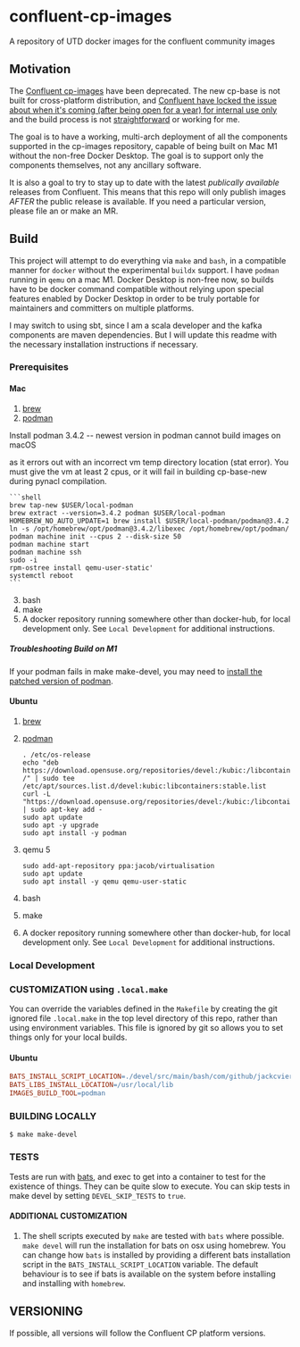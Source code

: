 
[//]: # (Copyright 2021 Jack Viers)

[//]: # ( )

[//]: # (   Licensed under the Apache License, Version 2.0 \(the "License"\);)

[//]: # (   you may not use this file except in compliance with the License.)

[//]: # (   You may obtain a copy of the License at)

[//]: # ( )

[//]: # (       http://www.apache.org/licenses/LICENSE-2.0)

[//]: # ( )

[//]: # (   Unless required by applicable law or agreed to in writing, software)

[//]: # (   distributed under the License is distributed on an "AS IS" BASIS,)

[//]: # (   WITHOUT WARRANTIES OR CONDITIONS OF ANY KIND, either express or implied.)

[//]: # (   See the License for the specific language governing permissions and)

[//]: # (   limitations under the License.)
   
# confluent-cp-images
A repository of UTD docker images for the confluent community images

## Motivation 

The [Confluent
cp-images](https://github.com/confluentinc/cp-docker-images#deprecation-notice)
have been deprecated. The new cp-base is not built for cross-platform
distribution, and [Confluent have locked the issue about when it's
coming (after being open for a year) for internal use
only](https://github.com/confluentinc/common-docker/issues/117#issuecomment-948789717)
and the build process is not
[straightforward](https://github.com/confluentinc/common-docker/issues/171)
or working for me.

The goal is to have a working, multi-arch deployment of all the
components supported in the cp-images repository, capable of being
built on Mac M1 without the non-free Docker Desktop. The goal is to
support only the components themselves, not any ancillary software.

It is also a goal to try to stay up to date with the latest
*publically available* releases from Confluent. This means that this
repo will only publish images *AFTER* the public release is
available. If you need a particular version, please file an <issue> or
make an MR.

## Build

This project will attempt to do everything via `make` and `bash`, in a
compatible manner for `docker` without the experimental `buildx`
support. I have `podman` running in `qemu` on a mac M1. Docker Desktop
is non-free now, so builds have to be docker command compatible
without relying upon special features enabled by Docker Desktop in
order to be truly portable for maintainers and committers on multiple
platforms.

I may switch to using sbt, since I am a scala developer and the kafka
components are maven dependencies. But I will update this readme with
the necessary installation instructions if necessary.

### Prerequisites

#### Mac

1. [brew](https://brew.sh/)
2.  [podman](https://podman.io/)

Install podman 3.4.2 -- newest version in podman cannot build images on macOS

as it errors out with an incorrect vm temp directory location (stat error).
You must give the vm at least 2 cpus, or it will
fail in building cp-base-new during pynacl compilation.

	```shell
	brew tap-new $USER/local-podman
	brew extract --version=3.4.2 podman $USER/local-podman
	HOMEBREW_NO_AUTO_UPDATE=1 brew install $USER/local-podman/podman@3.4.2
	ln -s /opt/homebrew/opt/podman@3.4.2/libexec /opt/homebrew/opt/podman/
    podman machine init --cpus 2 --disk-size 50 
	podman machine start
    podman machine ssh
    sudo -i
    rpm-ostree install qemu-user-static'
    systemctl reboot
    ```
3. bash
4. make
4. A docker repository running somewhere other than docker-hub, for
   local development only. See `Local Development` for additional
   instructions.
   
##### Troubleshooting Build on M1

If your podman fails in make make-devel, you may need to [install the patched
version of podman](https://edofic.com/posts/2021-09-12-podman-m1-amd64/).
   
#### Ubuntu

1. [brew](https://brew.sh/)
2.  [podman](https://podman.io/)

    ```shell
	. /etc/os-release
	echo "deb https://download.opensuse.org/repositories/devel:/kubic:/libcontainers:/stable/xUbuntu_${VERSION_ID}/ /" | sudo tee /etc/apt/sources.list.d/devel:kubic:libcontainers:stable.list
	curl -L "https://download.opensuse.org/repositories/devel:/kubic:/libcontainers:/stable/xUbuntu_${VERSION_ID}/Release.key" | sudo apt-key add -
	sudo apt update
	sudo apt -y upgrade
	sudo apt install -y podman	
    ```
3. qemu 5

	```shell
	sudo add-apt-repository ppa:jacob/virtualisation
	sudo apt update
	sudo apt install -y qemu qemu-user-static
	```

3. bash
4. make
4. A docker repository running somewhere other than docker-hub, for
   local development only. See `Local Development` for additional
   instructions.

### Local Development

### CUSTOMIZATION using `.local.make`

You can override the variables defined in the `Makefile` by creating
the git ignored file `.local.make` in the top level directory of this
repo, rather than using environment variables. This file is ignored by
git so allows you to set things only for your local builds.

#### Ubuntu

```Makefile
BATS_INSTALL_SCRIPT_LOCATION=./devel/src/main/bash/com/github/jackcviers/confluent/cp/images/installation/scripts/install_bats_ubuntu.sh
BATS_LIBS_INSTALL_LOCATION=/usr/local/lib
IMAGES_BUILD_TOOL=podman
```

### BUILDING LOCALLY

    $ make make-devel

### TESTS

Tests are run with [bats](https://bats-core.readthedocs.io/en/stable/), and
exec to get into a container to test for the existence of things. They
can be quite slow to execute. You can skip tests in make devel by
setting `DEVEL_SKIP_TESTS` to `true`.

#### ADDITIONAL CUSTOMIZATION

1. The shell scripts executed by `make` are tested with `bats` where
possible. `make devel` will run the installation for bats on osx using
homebrew. You can change how `bats` is installed by providing a
different bats installation script in the
`BATS_INSTALL_SCRIPT_LOCATION` 
variable. The default behaviour is to see if bats is available on the
system before installing and installing with `homebrew`.

## VERSIONING

If possible, all versions will follow the Confluent CP platform versions.

